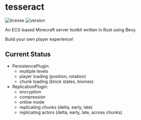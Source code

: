 # tesseract

![license](https://img.shields.io/badge/License-Apache_2.0-blue.svg)
![version](https://img.shields.io/badge/Version-0.0.0-darkred.svg)

An ECS-based Minecraft server toolkit written in Rust using Bevy.

Build your own player experience!

## Current Status

- PersistencePlugin:
    - multiple levels
    - player loading (position, rotation)
    - chunk loading (block states, biomes)
- ReplicationPlugin:
    - encryption
    - compression
    - online mode
    - replicating chunks (delta, early, late)
    - replicating actors (delta, early, late, across chunks)
